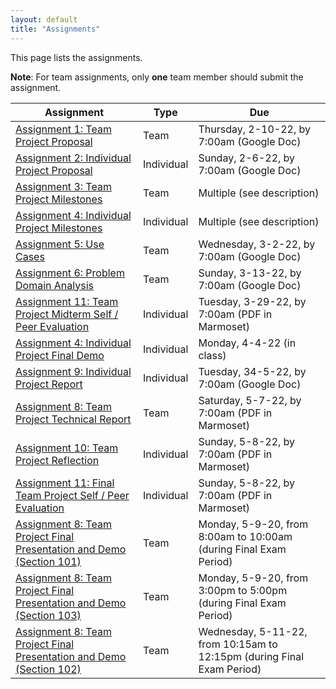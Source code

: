 ```yaml
---
layout: default
title: "Assignments"
---
```


This page lists the assignments.

**Note**: For team assignments, only **one** team member should submit the assignment.

Assignment | Type | Due
---------- | ---- | ---
[Assignment 1: Team Project Proposal](assign01.html) | Team | Thursday, 2-10-22, by 7:00am (Google Doc)
[Assignment 2: Individual Project Proposal](assign02.html) | Individual | Sunday, 2-6-22, by 7:00am (Google Doc)
[Assignment 3: Team Project Milestones](assign03.html) | Team | Multiple (see description)
[Assignment 4: Individual Project Milestones](assign04.html) | Individual | Multiple (see description)
[Assignment 5: Use Cases](assign05.html) | Team | Wednesday, 3-2-22, by 7:00am (Google Doc)
[Assignment 6: Problem Domain Analysis](assign06.html) | Team | Sunday, 3-13-22, by 7:00am (Google Doc)
[Assignment 11: Team Project Midterm Self / Peer Evaluation](assign11.html) | Individual | Tuesday, 3-29-22, by 7:00am (PDF in Marmoset)
[Assignment 4: Individual Project Final Demo](assign04.html) | Individual | Monday, 4-4-22 (in class)
[Assignment 9: Individual Project Report](assign09.html) | Individual | Tuesday, 34-5-22, by 7:00am (Google Doc)
[Assignment 8: Team Project Technical Report](assign08.html) | Team | Saturday, 5-7-22, by 7:00am (PDF in Marmoset)
[Assignment 10: Team Project Reflection](assign10.html) | Individual | Sunday, 5-8-22, by 7:00am (PDF in Marmoset)
[Assignment 11: Final Team Project Self / Peer Evaluation](assign11.html) | Individual | Sunday, 5-8-22, by 7:00am (PDF in Marmoset)
[Assignment 8: Team Project Final Presentation and Demo (Section 101)](assign08.html) | Team | Monday, 5-9-20, from 8:00am to 10:00am (during Final Exam Period)
[Assignment 8: Team Project Final Presentation and Demo (Section 103)](assign08.html) | Team | Monday, 5-9-20, from 3:00pm to 5:00pm (during Final Exam Period)
[Assignment 8: Team Project Final Presentation and Demo (Section 102)](assign08.html) | Team | Wednesday, 5-11-22, from 10:15am to 12:15pm (during Final Exam Period)

